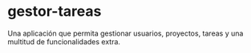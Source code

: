 # gestor-tareas
Una aplicación que permita gestionar usuarios, proyectos, tareas y una multitud de funcionalidades extra.
